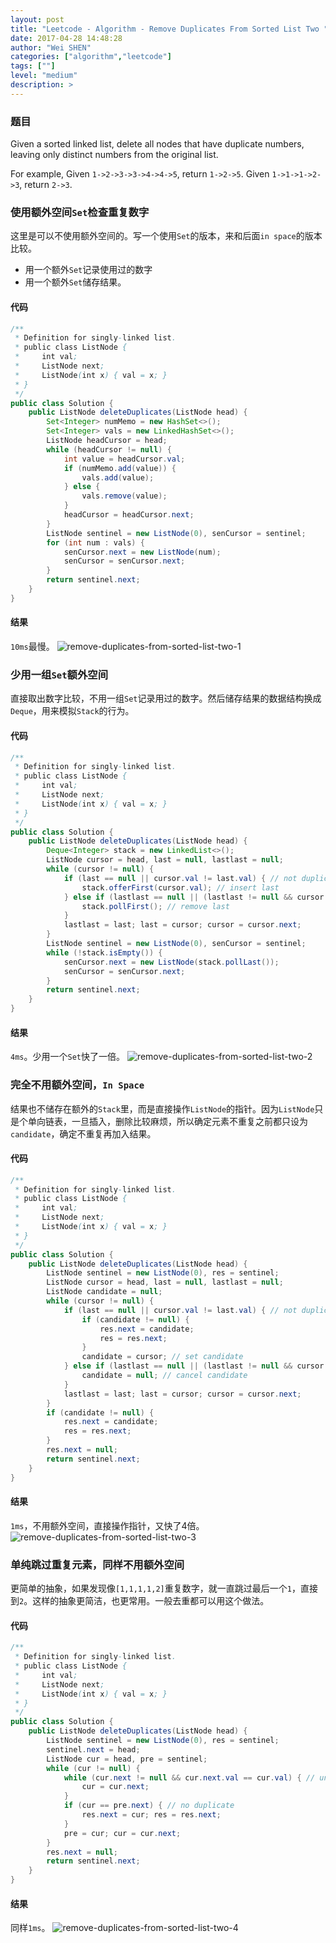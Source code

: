 ```yaml
---
layout: post
title: "Leetcode - Algorithm - Remove Duplicates From Sorted List Two "
date: 2017-04-28 14:48:28
author: "Wei SHEN"
categories: ["algorithm","leetcode"]
tags: [""]
level: "medium"
description: >
---
```


### 题目
Given a sorted linked list, delete all nodes that have duplicate numbers, leaving only distinct numbers from the original list.

For example,
Given `1->2->3->3->4->4->5`, return `1->2->5`.
Given `1->1->1->2->3`, return `2->3`.

### 使用额外空间`Set`检查重复数字
这里是可以不使用额外空间的。写一个使用`Set`的版本，来和后面`in space`的版本比较。
* 用一个额外`Set`记录使用过的数字
* 用一个额外`Set`储存结果。

#### 代码
```java
/**
 * Definition for singly-linked list.
 * public class ListNode {
 *     int val;
 *     ListNode next;
 *     ListNode(int x) { val = x; }
 * }
 */
public class Solution {
    public ListNode deleteDuplicates(ListNode head) {
        Set<Integer> numMemo = new HashSet<>();
        Set<Integer> vals = new LinkedHashSet<>();
        ListNode headCursor = head;
        while (headCursor != null) {
            int value = headCursor.val;
            if (numMemo.add(value)) {
                vals.add(value);
            } else {
                vals.remove(value);
            }
            headCursor = headCursor.next;
        }
        ListNode sentinel = new ListNode(0), senCursor = sentinel;
        for (int num : vals) {
            senCursor.next = new ListNode(num);
            senCursor = senCursor.next;
        }
        return sentinel.next;
    }
}
```

#### 结果
`10ms`最慢。
![remove-duplicates-from-sorted-list-two-1](/images/leetcode/remove-duplicates-from-sorted-list-two-1.png)


### 少用一组`Set`额外空间
直接取出数字比较，不用一组`Set`记录用过的数字。然后储存结果的数据结构换成`Deque`，用来模拟`Stack`的行为。

#### 代码
```java
/**
 * Definition for singly-linked list.
 * public class ListNode {
 *     int val;
 *     ListNode next;
 *     ListNode(int x) { val = x; }
 * }
 */
public class Solution {
    public ListNode deleteDuplicates(ListNode head) {
        Deque<Integer> stack = new LinkedList<>();
        ListNode cursor = head, last = null, lastlast = null;
        while (cursor != null) {
            if (last == null || cursor.val != last.val) { // not duplicate
                stack.offerFirst(cursor.val); // insert last
            } else if (lastlast == null || (lastlast != null && cursor.val != lastlast.val)){ // first duplicate
                stack.pollFirst(); // remove last
            }
            lastlast = last; last = cursor; cursor = cursor.next;
        }
        ListNode sentinel = new ListNode(0), senCursor = sentinel;
        while (!stack.isEmpty()) {
            senCursor.next = new ListNode(stack.pollLast());
            senCursor = senCursor.next;
        }
        return sentinel.next;
    }
}
```

#### 结果
`4ms`。少用一个`Set`快了一倍。
![remove-duplicates-from-sorted-list-two-2](/images/leetcode/remove-duplicates-from-sorted-list-two-2.png)


### 完全不用额外空间，`In Space`
结果也不储存在额外的`Stack`里，而是直接操作`ListNode`的指针。因为`ListNode`只是个单向链表，一旦插入，删除比较麻烦，所以确定元素不重复之前都只设为`candidate`，确定不重复再加入结果。

#### 代码
```java
/**
 * Definition for singly-linked list.
 * public class ListNode {
 *     int val;
 *     ListNode next;
 *     ListNode(int x) { val = x; }
 * }
 */
public class Solution {
    public ListNode deleteDuplicates(ListNode head) {
        ListNode sentinel = new ListNode(0), res = sentinel;
        ListNode cursor = head, last = null, lastlast = null;
        ListNode candidate = null;
        while (cursor != null) {
            if (last == null || cursor.val != last.val) { // not duplicate
                if (candidate != null) {
                    res.next = candidate;
                    res = res.next;
                }
                candidate = cursor; // set candidate
            } else if (lastlast == null || (lastlast != null && cursor.val != lastlast.val)){ // first duplicate
                candidate = null; // cancel candidate
            }
            lastlast = last; last = cursor; cursor = cursor.next;
        }
        if (candidate != null) {
            res.next = candidate;
            res = res.next;
        }
        res.next = null;
        return sentinel.next;
    }
}
```

#### 结果
`1ms`，不用额外空间，直接操作指针，又快了4倍。
![remove-duplicates-from-sorted-list-two-3](/images/leetcode/remove-duplicates-from-sorted-list-two-3.png)

### 单纯跳过重复元素，同样不用额外空间
更简单的抽象，如果发现像`[1,1,1,1,2]`重复数字，就一直跳过最后一个`1`，直接到`2`。这样的抽象更简洁，也更常用。一般去重都可以用这个做法。

#### 代码
```java
/**
 * Definition for singly-linked list.
 * public class ListNode {
 *     int val;
 *     ListNode next;
 *     ListNode(int x) { val = x; }
 * }
 */
public class Solution {
    public ListNode deleteDuplicates(ListNode head) {
        ListNode sentinel = new ListNode(0), res = sentinel;
        sentinel.next = head;
        ListNode cur = head, pre = sentinel;
        while (cur != null) {
            while (cur.next != null && cur.next.val == cur.val) { // until last occurrence of that num
                cur = cur.next;
            }
            if (cur == pre.next) { // no duplicate
                res.next = cur; res = res.next;
            }
            pre = cur; cur = cur.next;
        }
        res.next = null;
        return sentinel.next;
    }
}
```
#### 结果
同样`1ms`。
![remove-duplicates-from-sorted-list-two-4](/images/leetcode/remove-duplicates-from-sorted-list-two-4.png)
